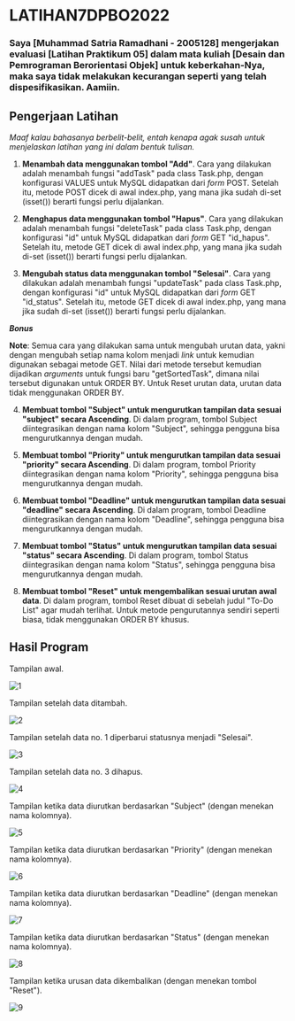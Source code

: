 # LATIHAN7DPBO2022
### Saya [Muhammad Satria Ramadhani - 2005128] mengerjakan evaluasi [Latihan Praktikum 05] dalam mata kuliah [Desain dan Pemrograman Berorientasi Objek] untuk keberkahan-Nya, maka saya tidak melakukan kecurangan seperti yang telah dispesifikasikan. Aamiin.

## Pengerjaan Latihan

*Maaf kalau bahasanya berbelit-belit, entah kenapa agak susah untuk menjelaskan latihan yang ini dalam bentuk tulisan.*

1. **Menambah data menggunakan tombol "Add"**. Cara yang dilakukan adalah menambah fungsi "addTask" pada class Task.php, dengan konfigurasi VALUES untuk MySQL didapatkan dari *form* POST. Setelah itu, metode POST dicek di awal index.php, yang mana jika sudah di-set (isset()) berarti fungsi perlu dijalankan.

2. **Menghapus data menggunakan tombol "Hapus"**. Cara yang dilakukan adalah menambah fungsi "deleteTask" pada class Task.php, dengan konfigurasi "id" untuk MySQL didapatkan dari *form* GET "id_hapus". Setelah itu, metode GET dicek di awal index.php, yang mana jika sudah di-set (isset()) berarti fungsi perlu dijalankan.

3. **Mengubah status data menggunakan tombol "Selesai"**. Cara yang dilakukan adalah menambah fungsi "updateTask" pada class Task.php, dengan konfigurasi "id" untuk MySQL didapatkan dari *form* GET "id_status". Setelah itu, metode GET dicek di awal index.php, yang mana jika sudah di-set (isset()) berarti fungsi perlu dijalankan.

***Bonus***

**Note**: Semua cara yang dilakukan sama untuk mengubah urutan data, yakni dengan mengubah setiap nama kolom menjadi *link* untuk kemudian digunakan sebagai metode GET. Nilai dari metode tersebut kemudian dijadikan *arguments* untuk fungsi baru "getSortedTask", dimana nilai tersebut digunakan untuk ORDER BY. Untuk Reset urutan data, urutan data tidak menggunakan ORDER BY.

4. **Membuat tombol "Subject" untuk mengurutkan tampilan data sesuai "subject" secara Ascending**. Di dalam program, tombol Subject diintegrasikan dengan nama kolom "Subject", sehingga pengguna bisa mengurutkannya dengan mudah.

5. **Membuat tombol "Priority" untuk mengurutkan tampilan data sesuai "priority" secara Ascending**. Di dalam program, tombol Priority diintegrasikan dengan nama kolom "Priority", sehingga pengguna bisa mengurutkannya dengan mudah.

6. **Membuat tombol "Deadline" untuk mengurutkan tampilan data sesuai "deadline" secara Ascending**. Di dalam program, tombol Deadline diintegrasikan dengan nama kolom "Deadline", sehingga pengguna bisa mengurutkannya dengan mudah.

7. **Membuat tombol "Status" untuk mengurutkan tampilan data sesuai "status" secara Ascending**. Di dalam program, tombol Status diintegrasikan dengan nama kolom "Status", sehingga pengguna bisa mengurutkannya dengan mudah.

8. **Membuat tombol "Reset" untuk mengembalikan sesuai urutan awal data**. Di dalam program, tombol Reset dibuat di sebelah judul "To-Do List" agar mudah terlihat. Untuk metode pengurutannya sendiri seperti biasa, tidak menggunakan ORDER BY khusus.

## Hasil Program

Tampilan awal.

![1](https://user-images.githubusercontent.com/72297396/161472397-79d39838-bc95-49d2-8a8d-d0dfb3d2e15b.png)

Tampilan setelah data ditambah.

![2](https://user-images.githubusercontent.com/72297396/161472458-8d1f5361-2759-426c-9211-b14f9f11d8b7.png)

Tampilan setelah data no. 1 diperbarui statusnya menjadi "Selesai".

![3](https://user-images.githubusercontent.com/72297396/161472501-83e48cac-cab3-4101-96e5-46b35d8de55d.png)

Tampilan setelah data no. 3 dihapus.

![4](https://user-images.githubusercontent.com/72297396/161472548-0f62a9ee-1581-4f50-a298-4bb3bc0e665a.png)

Tampilan ketika data diurutkan berdasarkan "Subject" (dengan menekan nama kolomnya).

![5](https://user-images.githubusercontent.com/72297396/161472609-603f3fe8-bfb6-4159-ab49-54b797df9476.png)

Tampilan ketika data diurutkan berdasarkan "Priority" (dengan menekan nama kolomnya).

![6](https://user-images.githubusercontent.com/72297396/161472629-74f80b9d-01a4-4fa5-bf71-341a50538623.png)

Tampilan ketika data diurutkan berdasarkan "Deadline" (dengan menekan nama kolomnya).

![7](https://user-images.githubusercontent.com/72297396/161472654-55a78d52-7a78-454b-a3e4-6df01237a87d.png)

Tampilan ketika data diurutkan berdasarkan "Status" (dengan menekan nama kolomnya).

![8](https://user-images.githubusercontent.com/72297396/161472725-52cfee65-33af-4db3-bba6-b6ce5c6bac9c.png)

Tampilan ketika urusan data dikembalikan (dengan menekan tombol "Reset").

![9](https://user-images.githubusercontent.com/72297396/161472738-30a788ca-aab3-42bc-8e8c-371b7271e826.png)
